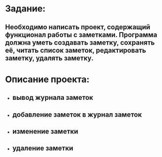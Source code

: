 # **Задание:**

## Необходимо написать проект, содержащий функционал работы с заметками. Программа должна уметь создавать заметку, сохранять её, читать список заметок, редактировать заметку, удалять заметку.



# Описание проекта:
- ## вывод журнала заметок
- ## добавление заметок в журнал заметок
- ## изменение заметки
- ## удаление заметки 